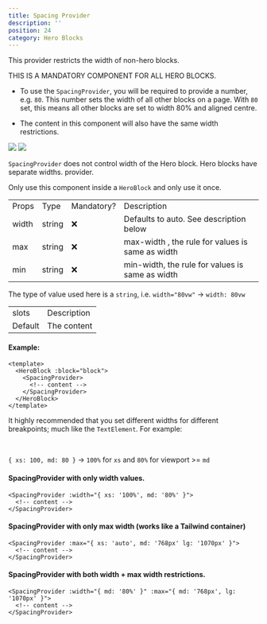 ```yaml
---
title: Spacing Provider
description: ''
position: 24
category: Hero Blocks
---
```


This provider restricts the width of non-hero blocks.

<alert Type="warning">THIS IS A MANDATORY COMPONENT FOR ALL HERO BLOCKS.</alert>

- To use the `SpacingProvider`, you will be required to provide a number, e.g. `80`. This number sets the width of all other blocks on a page. With `80` set, this means all other blocks are set to width 80% and aligned centre.

- The content in this component will also have the same width restrictions.

![](/Blocks/HeroBlocks_1.png)
![](/Blocks/HeroBlocks_2.png)

<alert Type="info">`SpacingProvider` does not control width of the Hero block. Hero blocks have separate widths. provider.</alert>

<alert Type="warning">Only use this component inside a `HeroBlock` and only use it once. </alert>

<table>
  <tr>
    <td>Props</td>
    <td>Type</td>
    <td>Mandatory?</td>
    <td>Description</td>
  </tr>
  <tr>
    <td>width</td>
    <td>string</td>
    <td>❌</td>
    <td>Defaults to auto. See description below</td>
  </tr>
  <tr>
    <td>max</td>
    <td>string</td>
    <td>❌</td>
    <td>max-width , the rule for values is same as width</td>
  </tr>
  <tr>
    <td>min</td>
    <td>string</td>
    <td>❌</td>
    <td>min-width, the rule for values is same as width</td>
  </tr>
</table>

<alert type="info">The type of value used here is a `string`, i.e. `width="80vw"` → `width: 80vw`</alert>

<table>
  <tr>
    <td>slots</td><td>Description</td>
  </tr>
  <tr>
    <td>Default</td>
    <td>The content</td>
  </tr>
</table>

#### Example:

```vue
<template>
  <HeroBlock :block="block">
    <SpacingProvider>
      <!-- content -->
    </SpacingProvider>
  </HeroBlock>
</template>
```

<alert Type="info">

It highly recommended that you set different widths for different breakpoints; much like the `TextElement`. For example:

<br>

`{ xs: 100, md: 80 }` -> `100%` for `xs` and `80%` for viewport >= `md`

</alert>

#### SpacingProvider with only width values.

```vue
<SpacingProvider :width="{ xs: '100%', md: '80%' }">
  <!-- content -->
</SpacingProvider>
```

#### SpacingProvider with only max width (works like a Tailwind container)

```vue
<SpacingProvider :max="{ xs: 'auto', md: '768px' lg: '1070px' }">
  <!-- content -->
</SpacingProvider>
```

#### SpacingProvider with both width + max width restrictions.

```vue
<SpacingProvider :width="{ md: '80%' }" :max="{ md: '768px', lg: '1070px' }">
  <!-- content -->
</SpacingProvider>
```

